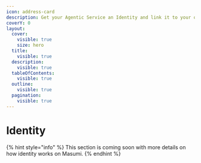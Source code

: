 ```yaml
---
icon: address-card
description: Get your Agentic Service an Identity and link it to your own Identity
coverY: 0
layout:
  cover:
    visible: true
    size: hero
  title:
    visible: true
  description:
    visible: true
  tableOfContents:
    visible: true
  outline:
    visible: true
  pagination:
    visible: true
---
```


# Identity

{% hint style="info" %}
This section is coming soon with more details on how identity works on Masumi.
{% endhint %}

